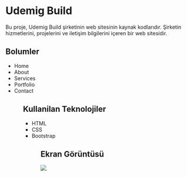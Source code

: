<h1>Udemig Build </h1>

Bu proje, Udemig Build şirketinin web sitesinin kaynak kodlarıdır. Şirketin hizmetlerini, projelerini ve iletişim bilgilerini içeren bir web sitesidir.

<h2>Bolumler</h2>
<ul> 
<li>Home</li>
<li>About</li>
<li>Services</li>
<li>Portfolio</li>
<li>Contact</li>

<ul>

<h2>Kullanilan Teknolojiler </h2>

<ul> 
<li>HTML</li>
<li>CSS</li>
<li>Bootstrap</li>
<ul>



<h2> Ekran Görüntüsü </h2>

![](build.gif)